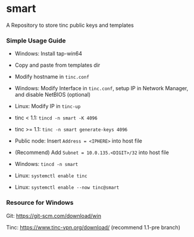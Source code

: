 # smart

A Repository to store tinc public keys and templates


### Simple Usage Guide

* Windows: Install tap-win64

* Copy and paste from templates dir
* Modify hostname in ```tinc.conf```

* Windows: Modify Interface in ```tinc.conf```, setup IP in Network Manager, and disable NetBIOS (optional)
* Linux: Modify IP in ```tinc-up```

* tinc < 1.1: ```tincd -n smart -K 4096```
* tinc >= 1.1: ```tinc -n smart generate-keys 4096```
* Public node: Insert ```Address = <IPHERE>``` into host file
* (Recommend) Add ```Subnet = 10.0.135.<DIGIT>/32``` into host file

* Windows: ```tincd -n smart```
* Linux: ```systemctl enable tinc```
* Linux: ```systemctl enable --now tinc@smart```


### Resource for Windows

Git: https://git-scm.com/download/win

Tinc: https://www.tinc-vpn.org/download/ (recommend 1.1-pre branch)
